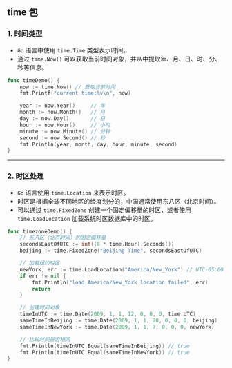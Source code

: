 ## time 包

### 1. 时间类型
- `Go` 语言中使用 `time.Time` 类型表示时间。
- 通过 `time.Now()` 可以获取当前时间对象，并从中提取年、月、日、时、分、秒等信息。
```go
func timeDemo() {
    now := time.Now() // 获取当前时间
    fmt.Printf("current time:%v\n", now)

    year := now.Year()     // 年
    month := now.Month()   // 月
    day := now.Day()       // 日
    hour := now.Hour()     // 小时
    minute := now.Minute() // 分钟
    second := now.Second() // 秒
    fmt.Println(year, month, day, hour, minute, second)
}
```
---
### 2. 时区处理
- `Go` 语言使用 `time.Location` 来表示时区。
- 时区是根据全球不同地区的经度划分的，中国通常使用东八区（北京时间）。
- 可以通过 `time.FixedZone` 创建一个固定偏移量的时区，或者使用 `time.LoadLocation` 加载系统时区数据库中的时区。
```go
func timezoneDemo() {
    // 东八区（北京时间）的固定偏移量
    secondsEastOfUTC := int((8 * time.Hour).Seconds())
    beijing := time.FixedZone("Beijing Time", secondsEastOfUTC)

    // 加载纽约时区
    newYork, err := time.LoadLocation("America/New_York") // UTC-05:00
    if err != nil {
        fmt.Println("load America/New_York location failed", err)
        return
    }

    // 创建时间对象
    timeInUTC := time.Date(2009, 1, 1, 12, 0, 0, 0, time.UTC)
    sameTimeInBeijing := time.Date(2009, 1, 1, 20, 0, 0, 0, beijing)
    sameTimeInNewYork := time.Date(2009, 1, 1, 7, 0, 0, 0, newYork)

    // 比较时间是否相同
    fmt.Println(timeInUTC.Equal(sameTimeInBeijing)) // true
    fmt.Println(timeInUTC.Equal(sameTimeInNewYork)) // true
}
```
